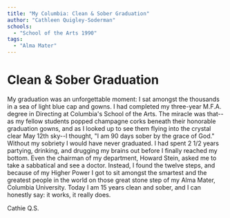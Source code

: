 ```yaml
---
title: "My Columbia: Clean & Sober Graduation"
author: "Cathleen Quigley-Soderman"
schools:
  - "School of the Arts 1990"
tags:
  - "Alma Mater"
---
```


# Clean & Sober Graduation

My graduation was an unforgettable moment: I sat amongst the thousands in a sea of light blue cap and gowns. I had completed my three-year M.F.A. degree in Directing at Columbia's School of the Arts. The miracle was that--as my fellow students popped champagne corks beneath their honorable graduation gowns,  and as I looked up to see them flying into the crystal clear May 12th sky--I thought, "I am 90 days sober by the grace of God." Without my sobriety I would have never graduated. I had spent 2 1/2 years partying, drinking, and drugging my brains out before I finally reached my bottom. Even the chairman of my department, Howard Stein, asked me to take a sabbatical and see a doctor.  Instead, I found the twelve steps, and because of my Higher Power I got to sit amongst the smartest and the greatest people in the world on those great stone step of my Alma Mater, Columbia University. Today I am 15 years clean and sober, and I can honestly say: it works, it really does.

Cathie Q.S.
